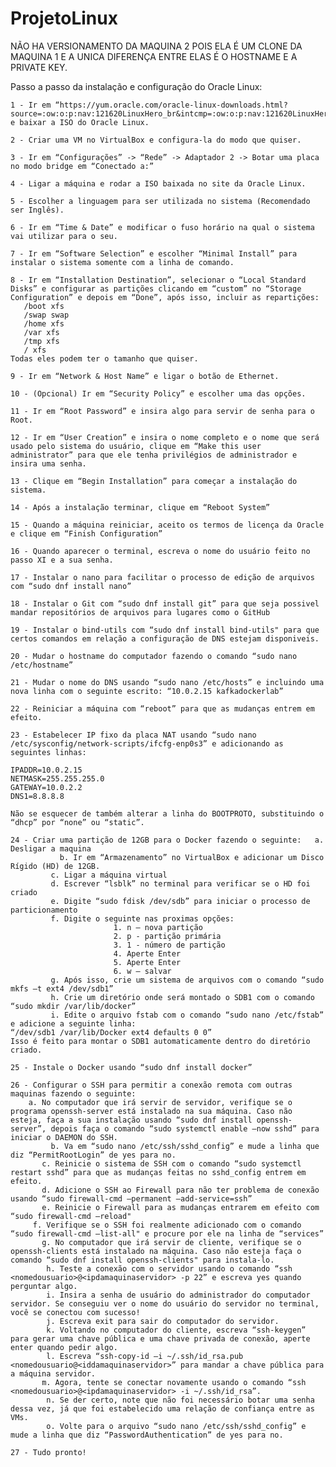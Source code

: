# ProjetoLinux

NÃO HA VERSIONAMENTO DA MAQUINA 2 POIS ELA É UM CLONE DA MAQUINA 1 E A UNICA DIFERENÇA ENTRE ELAS É O HOSTNAME E A PRIVATE KEY.

Passo a passo da instalação e configuração do Oracle Linux: 

 

    1 - Ir em “https://yum.oracle.com/oracle-linux-downloads.html?source=:ow:o:p:nav:121620LinuxHero_br&intcmp=:ow:o:p:nav:121620LinuxHero_br” e baixar a ISO do Oracle Linux. 

    2 - Criar uma VM no VirtualBox e configura-la do modo que quiser. 

    3 - Ir em “Configurações” -> “Rede” -> Adaptador 2 -> Botar uma placa no modo bridge em “Conectado a:” 

    4 - Ligar a máquina e rodar a ISO baixada no site da Oracle Linux. 

    5 - Escolher a linguagem para ser utilizada no sistema (Recomendado ser Inglês). 

    6 - Ir em “Time & Date” e modificar o fuso horário na qual o sistema vai utilizar para o seu. 

    7 - Ir em “Software Selection” e escolher “Minimal Install” para instalar o sistema somente com a linha de comando. 

    8 - Ir em “Installation Destination”, selecionar o “Local Standard Disks” e configurar as partições clicando em “custom” no “Storage Configuration” e depois em “Done”, após isso, incluir as repartições: 
       /boot xfs 
       /swap swap 
       /home xfs 
       /var xfs 
       /tmp xfs 
       / xfs 
    Todas eles podem ter o tamanho que quiser. 

    9 - Ir em “Network & Host Name” e ligar o botão de Ethernet. 

    10 - (Opcional) Ir em “Security Policy” e escolher uma das opções. 

    11 - Ir em “Root Password” e insira algo para servir de senha para o Root. 

    12 - Ir em “User Creation” e insira o nome completo e o nome que será usado pelo sistema do usuário, clique em “Make this user administrator” para que ele tenha privilégios de administrador e insira uma senha. 

    13 - Clique em “Begin Installation” para começar a instalação do sistema. 

    14 - Após a instalação terminar, clique em “Reboot System” 

    15 - Quando a máquina reiniciar, aceito os termos de licença da Oracle e clique em “Finish Configuration” 

    16 - Quando aparecer o terminal, escreva o nome do usuário feito no passo XI e a sua senha. 

    17 - Instalar o nano para facilitar o processo de edição de arquivos com “sudo dnf install nano” 

    18 - Instalar o Git com “sudo dnf install git” para que seja possivel mandar repositórios de arquivos para lugares como o GitHub 

    19 - Instalar o bind-utils com “sudo dnf install bind-utils" para que certos comandos em relação a configuração de DNS estejam disponiveis. 

    20 - Mudar o hostname do computador fazendo o comando “sudo nano /etc/hostname” 

    21 - Mudar o nome do DNS usando “sudo nano /etc/hosts” e incluindo uma nova linha com o seguinte escrito: “10.0.2.15 kafkadockerlab” 

    22 - Reiniciar a máquina com “reboot” para que as mudanças entrem em efeito. 

    23 - Estabelecer IP fixo da placa NAT usando “sudo nano /etc/sysconfig/network-scripts/ifcfg-enp0s3” e adicionando as seguintes linhas: 
     
    IPADDR=10.0.2.15 
    NETMASK=255.255.255.0 
    GATEWAY=10.0.2.2 
    DNS1=8.8.8.8 
     
    Não se esquecer de também alterar a linha do BOOTPROTO, substituindo o “dhcp” por “none” ou “static”. 

    24 - Criar uma partição de 12GB para o Docker fazendo o seguinte:	a. Desligar a maquina 
    	       b. Ir em “Armazenamento” no VirtualBox e adicionar um Disco Rígido (HD) de 12GB. 
             c. Ligar a máquina virtual  
             d. Escrever “lsblk” no terminal para verificar se o HD foi criado 
             e. Digite “sudo fdisk /dev/sdb” para iniciar o processo de particionamento 
             f. Digite o seguinte nas proximas opções: 
                           1. n – nova partição 
                           2. p - partição primária 
                           3. 1 - número de partição 
                           4. Aperte Enter 
                           5. Aperte Enter 
                           6. w – salvar 
             g. Após isso, crie um sistema de arquivos com o comando “sudo mkfs –t ext4 /dev/sdb1” 
             h. Crie um diretório onde será montado o SDB1 com o comando “sudo mkdir /var/lib/docker” 
             i. Edite o arquivo fstab com o comando “sudo nano /etc/fstab” e adicione a seguinte linha: 
    “/dev/sdb1 /var/lib/Docker ext4 defaults 0 0” 
    Isso é feito para montar o SDB1 automaticamente dentro do diretório criado. 

    25 - Instale o Docker usando “sudo dnf install docker” 

    26 - Configurar o SSH para permitir a conexão remota com outras maquinas fazendo o seguinte: 
    	a. No computador que irá servir de servidor, verifique se o programa openssh-server está instalado na sua máquina. Caso não esteja, faça a sua instalação usando “sudo dnf install openssh-server”, depois faça o comando “sudo systemctl enable –now sshd” para iniciar o DAEMON do SSH. 
    	     b. Va em “sudo nano /etc/ssh/sshd_config” e mude a linha que diz “PermitRootLogin” de yes para no. 
           c. Reinicie o sistema de SSH com o comando “sudo systemctl restart sshd” para que as mudanças feitas no sshd_config entrem em efeito. 
           d. Adicione o SSH ao Firewall para não ter problema de conexão usando “sudo firewall-cmd –permanent –add-service=ssh” 
           e. Reinicie o Firewall para as mudanças entrarem em efeito com “sudo firewall-cmd –reload" 
    	 f. Verifique se o SSH foi realmente adicionado com o comando “sudo firewall-cmd –list-all" e procure por ele na linha de “services” 
           g. No computador que irá servir de cliente, verifique se o openssh-clients está instalado na máquina. Caso não esteja faça o comando “sudo dnf install openssh-clients" para instala-lo. 
            h. Teste a conexão com o servidor usando o comando “ssh <nomedousuario>@<ipdamaquinaservidor> -p 22” e escreva yes quando perguntar algo. 
            i. Insira a senha de usuário do administrador do computador servidor. Se conseguiu ver o nome do usuário do servidor no terminal, você se conectou com sucesso! 
            j. Escreva exit para sair do computador do servidor. 
            k. Voltando no computador do cliente, escreva “ssh-keygen” para gerar uma chave pública e uma chave privada de conexão, aperte enter quando pedir algo. 
            l. Escreva “ssh-copy-id –i ~/.ssh/id_rsa.pub <nomedousuario@<iddamaquinaservidor>” para mandar a chave pública para a máquina servidor. 
           m. Agora, tente se conectar novamente usando o comando “ssh <nomedousuario>@<ipdamaquinaservidor> -i ~/.ssh/id_rsa”. 
            n. Se der certo, note que não foi necessário botar uma senha dessa vez, já que foi estabelecido uma relação de confiança entre as VMs. 
            o. Volte para o arquivo “sudo nano /etc/ssh/sshd_config” e mude a linha que diz “PasswordAuthentication” de yes para no. 

    27 - Tudo pronto!
